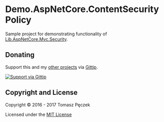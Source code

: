 # Demo.AspNetCore.ContentSecurityPolicy
Sample project for demonstrating functionality of [Lib.AspNetCore.Mvc.Security](https://github.com/tpeczek/Lib.AspNetCore.Mvc.Security).

## Donating
Support this and my [other projects](https://github.com/tpeczek/) via [Gittip](https://www.gittip.com/tpeczek/).

[![Support via Gittip](https://2.bp.blogspot.com/-hfTLKixXGvw/U-PmH5hGK4I/AAAAAAAAAf8/o94Go42VeZU/s1600/gittip.png)](https://www.gittip.com/tpeczek/)

## Copyright and License
Copyright © 2016 - 2017 Tomasz Pęczek

Licensed under the [MIT License](https://github.com/tpeczek/Demo.AspNetCore.ContentSecurityPolicy/blob/master/LICENSE.md)
